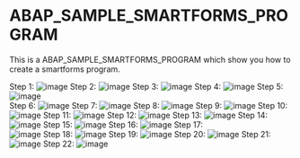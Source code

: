 # ABAP_SAMPLE_SMARTFORMS_PROGRAM
This is a ABAP_SAMPLE_SMARTFORMS_PROGRAM which show you how to create a smartforms program.

Step 1:
![image](https://github.com/anthonyzng/ABAP_SAMPLE_SMARTFORMS_PROGRAM/blob/master/img/step1.png)
Step 2:
![image](https://github.com/anthonyzng/ABAP_SAMPLE_SMARTFORMS_PROGRAM/blob/master/img/step2.png)
Step 3:
![image](https://github.com/anthonyzng/ABAP_SAMPLE_SMARTFORMS_PROGRAM/blob/master/img/step3.png)
Step 4:
![image](https://github.com/anthonyzng/ABAP_SAMPLE_SMARTFORMS_PROGRAM/blob/master/img/step4.png)
Step 5:  
![image](https://github.com/anthonyzng/ABAP_SAMPLE_SMARTFORMS_PROGRAM/blob/master/img/step5.png)  
Step 6:
![image](https://github.com/anthonyzng/ABAP_SAMPLE_SMARTFORMS_PROGRAM/blob/master/img/step6.png)
Step 7:
![image](https://github.com/anthonyzng/ABAP_SAMPLE_SMARTFORMS_PROGRAM/blob/master/img/step7.png)
Step 8:
![image](https://github.com/anthonyzng/ABAP_SAMPLE_SMARTFORMS_PROGRAM/blob/master/img/step8.png)
Step 9:
![image](https://github.com/anthonyzng/ABAP_SAMPLE_SMARTFORMS_PROGRAM/blob/master/img/step9.png)
Step 10:
![image](https://github.com/anthonyzng/ABAP_SAMPLE_SMARTFORMS_PROGRAM/blob/master/img/step10.png)
Step 11:
![image](https://github.com/anthonyzng/ABAP_SAMPLE_SMARTFORMS_PROGRAM/blob/master/img/step11.png)
Step 12:
![image](https://github.com/anthonyzng/ABAP_SAMPLE_SMARTFORMS_PROGRAM/blob/master/img/step12.png)
Step 13:
![image](https://github.com/anthonyzng/ABAP_SAMPLE_SMARTFORMS_PROGRAM/blob/master/img/step13.png)
Step 14:
![image](https://github.com/anthonyzng/ABAP_SAMPLE_SMARTFORMS_PROGRAM/blob/master/img/step14.png)
Step 15:
![image](https://github.com/anthonyzng/ABAP_SAMPLE_SMARTFORMS_PROGRAM/blob/master/img/step15.png)
Step 16:
![image](https://github.com/anthonyzng/ABAP_SAMPLE_SMARTFORMS_PROGRAM/blob/master/img/step16.png)
Step 17:  
![image](https://github.com/anthonyzng/ABAP_SAMPLE_SMARTFORMS_PROGRAM/blob/master/img/step17.png)
Step 18:
![image](https://github.com/anthonyzng/ABAP_SAMPLE_SMARTFORMS_PROGRAM/blob/master/img/step18.png)
Step 19:
![image](https://github.com/anthonyzng/ABAP_SAMPLE_SMARTFORMS_PROGRAM/blob/master/img/step19.png)
Step 20:
![image](https://github.com/anthonyzng/ABAP_SAMPLE_SMARTFORMS_PROGRAM/blob/master/img/step20.png)
Step 21:
![image](https://github.com/anthonyzng/ABAP_SAMPLE_SMARTFORMS_PROGRAM/blob/master/img/step21.png)
Step 22:
![image](https://github.com/anthonyzng/ABAP_SAMPLE_SMARTFORMS_PROGRAM/blob/master/img/step22.png)

